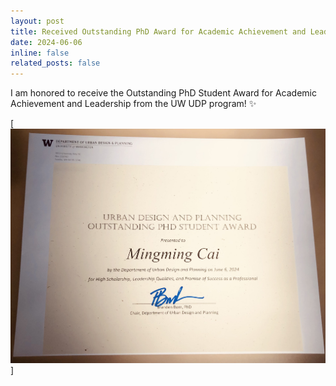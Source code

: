 ```yaml
---
layout: post
title: Received Outstanding PhD Award for Academic Achievement and Leadership
date: 2024-06-06
inline: false
related_posts: false
---
```


I am honored to receive the Outstanding PhD Student Award for Academic Achievement and Leadership from the UW UDP program! :sparkles:

[<img src="/assets/img/PhDAwards_edit2.jpeg">]
